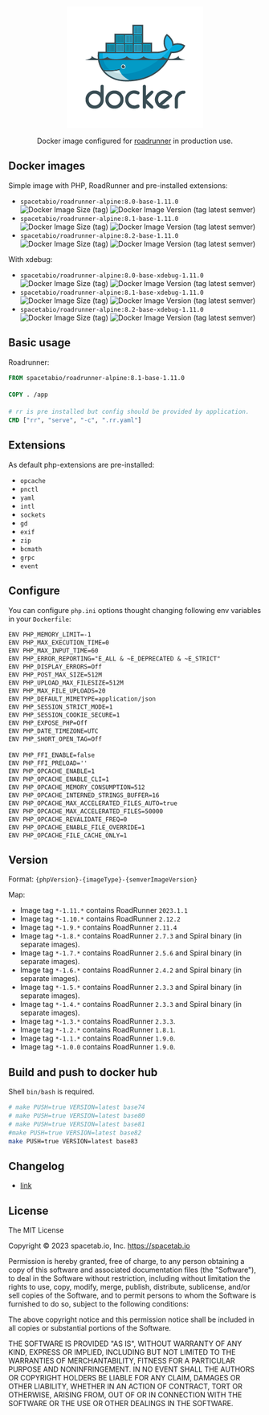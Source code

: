 <p align="center">
    <img src="https://raw.githubusercontent.com/docker-library/docs/c350af05d3fac7b5c3f6327ac82fe4d990d8729c/docker/logo.png" alt="Docker">
</p>

<p align="center">
Docker image configured for <a href="https://roadrunner.dev/">roadrunner</a> in production use.
</p> 

## Docker images

Simple image with PHP, RoadRunner and pre-installed extensions:

* `spacetabio/roadrunner-alpine:8.0-base-1.11.0` <br>
![Docker Image Size (tag)](https://img.shields.io/docker/image-size/spacetabio/roadrunner-alpine/8.0-base-1.11.0?style=flat-square)
![Docker Image Version (tag latest semver)](https://img.shields.io/docker/v/spacetabio/roadrunner-alpine/8.0-base-1.11.0?style=flat-square)
* `spacetabio/roadrunner-alpine:8.1-base-1.11.0` <br>
![Docker Image Size (tag)](https://img.shields.io/docker/image-size/spacetabio/roadrunner-alpine/8.1-base-1.11.0?style=flat-square)
![Docker Image Version (tag latest semver)](https://img.shields.io/docker/v/spacetabio/roadrunner-alpine/8.1-base-1.11.0?style=flat-square)
* `spacetabio/roadrunner-alpine:8.2-base-1.11.0` <br>
![Docker Image Size (tag)](https://img.shields.io/docker/image-size/spacetabio/roadrunner-alpine/8.2-base-1.11.0?style=flat-square)
![Docker Image Version (tag latest semver)](https://img.shields.io/docker/v/spacetabio/roadrunner-alpine/8.2-base-1.11.0?style=flat-square)

With xdebug:

* `spacetabio/roadrunner-alpine:8.0-base-xdebug-1.11.0` <br>
![Docker Image Size (tag)](https://img.shields.io/docker/image-size/spacetabio/roadrunner-alpine/8.0-base-1.11.0?style=flat-square)
![Docker Image Version (tag latest semver)](https://img.shields.io/docker/v/spacetabio/roadrunner-alpine/8.0-base-xdebug-1.11.0?style=flat-square)
* `spacetabio/roadrunner-alpine:8.1-base-xdebug-1.11.0` <br>
![Docker Image Size (tag)](https://img.shields.io/docker/image-size/spacetabio/roadrunner-alpine/8.1-base-1.11.0?style=flat-square)
![Docker Image Version (tag latest semver)](https://img.shields.io/docker/v/spacetabio/roadrunner-alpine/8.1-base-xdebug-1.11.0?style=flat-square)
* `spacetabio/roadrunner-alpine:8.2-base-xdebug-1.11.0` <br>
![Docker Image Size (tag)](https://img.shields.io/docker/image-size/spacetabio/roadrunner-alpine/8.2-base-1.11.0?style=flat-square)
![Docker Image Version (tag latest semver)](https://img.shields.io/docker/v/spacetabio/roadrunner-alpine/8.2-base-xdebug-1.11.0?style=flat-square)


## Basic usage

Roadrunner:

```Dockerfile
FROM spacetabio/roadrunner-alpine:8.1-base-1.11.0

COPY . /app

# rr is pre installed but config should be provided by application. 
CMD ["rr", "serve", "-c", ".rr.yaml"]
```

## Extensions

As default php-extensions are pre-installed:

 * `opcache`
 * `pnctl`
 * `yaml`
 * `intl`
 * `sockets`
 * `gd`
 * `exif`
 * `zip`
 * `bcmath`
 * `grpc`
 * `event`

## Configure

You can configure `php.ini` options thought changing following env variables in your `Dockerfile`:
 
```text
ENV PHP_MEMORY_LIMIT=-1
ENV PHP_MAX_EXECUTION_TIME=0
ENV PHP_MAX_INPUT_TIME=60
ENV PHP_ERROR_REPORTING="E_ALL & ~E_DEPRECATED & ~E_STRICT"
ENV PHP_DISPLAY_ERRORS=Off
ENV PHP_POST_MAX_SIZE=512M
ENV PHP_UPLOAD_MAX_FILESIZE=512M
ENV PHP_MAX_FILE_UPLOADS=20
ENV PHP_DEFAULT_MIMETYPE=application/json
ENV PHP_SESSION_STRICT_MODE=1
ENV PHP_SESSION_COOKIE_SECURE=1
ENV PHP_EXPOSE_PHP=Off
ENV PHP_DATE_TIMEZONE=UTC
ENV PHP_SHORT_OPEN_TAG=Off

ENV PHP_FFI_ENABLE=false
ENV PHP_FFI_PRELOAD=''
ENV PHP_OPCACHE_ENABLE=1
ENV PHP_OPCACHE_ENABLE_CLI=1
ENV PHP_OPCACHE_MEMORY_CONSUMPTION=512
ENV PHP_OPCACHE_INTERNED_STRINGS_BUFFER=16
ENV PHP_OPCACHE_MAX_ACCELERATED_FILES_AUTO=true
ENV PHP_OPCACHE_MAX_ACCELERATED_FILES=50000
ENV PHP_OPCACHE_REVALIDATE_FREQ=0
ENV PHP_OPCACHE_ENABLE_FILE_OVERRIDE=1
ENV PHP_OPCACHE_FILE_CACHE_ONLY=1
```

## Version

Format: `{phpVersion}-{imageType}-{semverImageVersion}`

Map:
 - Image tag `*-1.11.*` contains RoadRunner `2023.1.1`
 - Image tag `*-1.10.*` contains RoadRunner `2.12.2`
 - Image tag `*-1.9.*` contains RoadRunner `2.11.4`
 - Image tag `*-1.8.*` contains RoadRunner `2.7.3` and Spiral binary (in separate images).
 - Image tag `*-1.7.*` contains RoadRunner `2.5.6` and Spiral binary (in separate images).
 - Image tag `*-1.6.*` contains RoadRunner `2.4.2` and Spiral binary (in separate images).
 - Image tag `*-1.5.*` contains RoadRunner `2.3.3` and Spiral binary (in separate images).
 - Image tag `*-1.4.*` contains RoadRunner `2.3.3` and Spiral binary (in separate images).
 - Image tag `*-1.3.*` contains RoadRunner `2.3.3`.
 - Image tag `*-1.2.*` contains RoadRunner `1.8.1`. 
 - Image tag `*-1.1.*` contains RoadRunner `1.9.0`.
 - Image tag `*-1.0.0` contains RoadRunner `1.9.0`. 

## Build and push to docker hub

Shell `bin/bash` is required.

```bash
# make PUSH=true VERSION=latest base74
# make PUSH=true VERSION=latest base80
# make PUSH=true VERSION=latest base81
#make PUSH=true VERSION=latest base82
make PUSH=true VERSION=latest base83
```

## Changelog

* [link](CHANGELOG.md)

## License

The MIT License

Copyright © 2023 spacetab.io, Inc. https://spacetab.io

Permission is hereby granted, free of charge, to any person obtaining a copy
of this software and associated documentation files (the "Software"), to deal
in the Software without restriction, including without limitation the rights
to use, copy, modify, merge, publish, distribute, sublicense, and/or sell
copies of the Software, and to permit persons to whom the Software is
furnished to do so, subject to the following conditions:

The above copyright notice and this permission notice shall be included in
all copies or substantial portions of the Software.

THE SOFTWARE IS PROVIDED "AS IS", WITHOUT WARRANTY OF ANY KIND, EXPRESS OR
IMPLIED, INCLUDING BUT NOT LIMITED TO THE WARRANTIES OF MERCHANTABILITY,
FITNESS FOR A PARTICULAR PURPOSE AND NONINFRINGEMENT. IN NO EVENT SHALL THE
AUTHORS OR COPYRIGHT HOLDERS BE LIABLE FOR ANY CLAIM, DAMAGES OR OTHER
LIABILITY, WHETHER IN AN ACTION OF CONTRACT, TORT OR OTHERWISE, ARISING FROM,
OUT OF OR IN CONNECTION WITH THE SOFTWARE OR THE USE OR OTHER DEALINGS IN
THE SOFTWARE.


